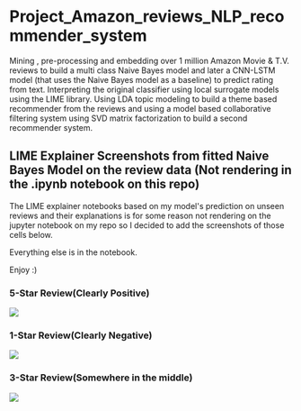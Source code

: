 # Project_Amazon_reviews_NLP_recommender_system
Mining , pre-processing and embedding over 1 million Amazon Movie & T.V. reviews to build a multi class Naive Bayes model and later a CNN-LSTM model (that uses the Naive Bayes model as a baseline) to predict rating from text. Interpreting the original classifier using local surrogate models using the LIME library. Using LDA topic modeling to build a theme based recommender from the reviews and using a model based collaborative filtering system using SVD  matrix factorization to build a second recommender system.


<h2>LIME Explainer Screenshots from fitted Naive Bayes Model on the review data (Not rendering in the .ipynb notebook on this repo)</h2>
The LIME explainer notebooks based on my model's prediction on unseen reviews and their explanations is for some reason not rendering on the jupyter notebook on my repo so I decided to add the screenshots of those cells below.

Everything else is in the notebook. 

Enjoy
:) 

<h3>
5-Star Review(Clearly Positive)
</h3>
<img src = 'https://github.com/satyamt13/Project_Amazon_reviews_NLP_recommender_system/blob/master/5_star_pred_explained.png'>

<h3>
1-Star Review(Clearly Negative)
</h3>
<img src = 'https://github.com/satyamt13/Project_Amazon_reviews_NLP_recommender_system/blob/master/1_star_pred_explained.png'>

<h3>
3-Star Review(Somewhere in the middle)
</h3>
<img src = 'https://github.com/satyamt13/Project_Amazon_reviews_NLP_recommender_system/blob/master/3_star_pred_explained.png'>
